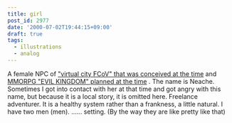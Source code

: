 ```yaml
---
title: girl
post_id: 2977
date: '2000-07-02T19:44:15+09:00'
draft: true
tags:
  - illustrations
  - analog
---
```


A female NPC of ["virtual city FCoV" that was conceived at the time](https://danmaq.com/kuto) and [MMORPG "EVIL KINGDOM" planned at the time](https://danmaq.com/tag/evil-kingdom) . The name is Neache. Sometimes I got into contact with her at that time and got angry with this name, but because it is a local story, it is omitted here. Freelance adventurer. It is a healthy system rather than a frankness, a little natural. I have two men (men). ...... setting. (By the way they are like pretty like that)
